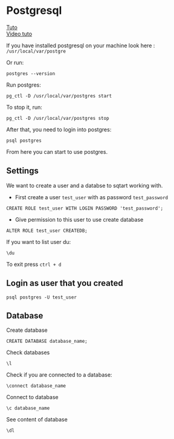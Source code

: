 # Postgresql

[Tuto](https://www.robinwieruch.de/postgres-sql-macos-setup/)  
[Video tuto](https://www.youtube.com/watch?v=IbVPbF7HTL4)  
  
If you have installed postgresql on your machine look here : `/usr/local/var/postgre`  
  
Or run:  
  
```
postgres --version
```
  
Run postgres:  
```
pg_ctl -D /usr/local/var/postgres start
```
To stop it, run:  
```
pg_ctl -D /usr/local/var/postgres stop
```
  
After that, you need to login into postgres:  
```
psql postgres
```
  
From here you can start to use postgres.  

## Settings
  
We want to create a user and a databse to sqtart working with.  
  
- First create a user `test_user` with as password `test_password`  
  
```
CREATE ROLE test_user WITH LOGIN PASSWORD 'test_password';
```
  
- Give permission to this user to use create database  
  
```
ALTER ROLE test_user CREATEDB;
```
  
If you want to list user du:  
```
\du
```
To exit press `ctrl + d`  
  
## Login as user that you created
  
```
psql postgres -U test_user
```
  
## Database
    
Create database
  
```
CREATE DATABASE database_name;
```
  
Check databases

```
\l
```
  
Check if you are connected to a database:  
  
```
\connect database_name
``` 
  
Connect to database
  
```
\c database_name
```
  
See content of database  
  
```
\dl
```
